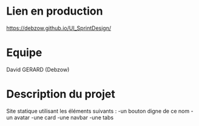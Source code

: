 # Lien en production
 https://debzow.github.io/UI_SprintDesign/

# Equipe
David GERARD (Debzow)

# Description du projet
Site statique utilisant les éléments suivants :
-un bouton digne de ce nom
-un avatar
-une card
-une navbar
-une tabs
